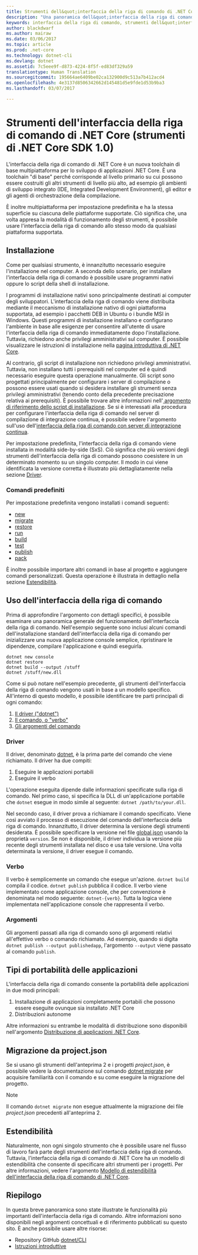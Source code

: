 ```yaml
---
title: Strumenti dell&quot;interfaccia della riga di comando di .NET Core | Microsoft Docs
description: "Una panoramica dell&quot;interfaccia della riga di comando e delle relative funzionalità principali"
keywords: interfaccia della riga di comando, strumenti dell&quot;interfaccia della riga di comando, .NET, .NET Core
author: blackdwarf
ms.author: mairaw
ms.date: 03/06/2017
ms.topic: article
ms.prod: .net-core
ms.technology: dotnet-cli
ms.devlang: dotnet
ms.assetid: 7c5eee9f-d873-4224-8f5f-ed83df329a59
translationtype: Human Translation
ms.sourcegitcommit: 195664ae6409be02ca132900d9c513a7b412acd4
ms.openlocfilehash: 4e3137d8506342662d145481d5e9fde1d53b9ba3
ms.lasthandoff: 03/07/2017

---
```


# <a name="net-core-command-line-interface-tools-net-core-sdk-10-tools"></a>Strumenti dell'interfaccia della riga di comando di .NET Core (strumenti di .NET Core SDK 1.0)

L'interfaccia della riga di comando di .NET Core è un nuova toolchain di base multipiattaforma per lo sviluppo di applicazioni .NET Core. È una toolchain "di base" perché corrisponde al livello primario su cui possono essere costruiti gli altri strumenti di livello più alto, ad esempio gli ambienti di sviluppo integrato (IDE, Integrated Development Environment), gli editor e gli agenti di orchestrazione della compilazione. 

È inoltre multipiattaforma per impostazione predefinita e ha la stessa superficie su ciascuna delle piattaforme supportate. Ciò significa che, una volta appresa la modalità di funzionamento degli strumenti, è possibile usare l'interfaccia della riga di comando allo stesso modo da qualsiasi piattaforma supportata. 

## <a name="installation"></a>Installazione
Come per qualsiasi strumento, è innanzitutto necessario eseguire l'installazione nel computer. A seconda dello scenario, per installare l'interfaccia della riga di comando è possibile usare programmi nativi oppure lo script della shell di installazione.

I programmi di installazione nativi sono principalmente destinati ai computer degli sviluppatori. L'interfaccia della riga di comando viene distribuita mediante il meccanismo di installazione nativo di ogni piattaforma supportata, ad esempio i pacchetti DEB in Ubuntu o i bundle MSI in Windows. Questi programmi di installazione installano e configurano l'ambiente in base alle esigenze per consentire all'utente di usare l'interfaccia della riga di comando immediatamente dopo l'installazione. Tuttavia, richiedono anche privilegi amministrativi sul computer. È possibile visualizzare le istruzioni di installazione nella [pagina introduttiva di .NET Core](https://aka.ms/dotnetcoregs).

Al contrario, gli script di installazione non richiedono privilegi amministrativi. Tuttavia, non installano tutti i prerequisiti nel computer ed è quindi necessario eseguire questa operazione manualmente. Gli script sono progettati principalmente per configurare i server di compilazione o possono essere usati quando si desidera installare gli strumenti senza privilegi amministrativi (tenendo conto della precedente precisazione relativa ai prerequisiti). È possibile trovare altre informazioni nell'[ argomento di riferimento dello script di installazione](dotnet-install-script.md). Se si è interessati alla procedura per configurare l'interfaccia della riga di comando nel server di compilazione di integrazione continua, è possibile vedere l'argomento sull'uso dell'[interfaccia della riga di comando con server di integrazione continua](using-ci-with-cli.md). 

Per impostazione predefinita, l'interfaccia della riga di comando viene installata in modalità side-by-side (SxS). Ciò significa che più versioni degli strumenti dell'interfaccia della riga di comando possono coesistere in un determinato momento su un singolo computer. Il modo in cui viene identificata la versione corretta è illustrato più dettagliatamente nella sezione [Driver](#driver). 

### <a name="what-commands-come-in-the-box"></a>Comandi predefiniti
Per impostazione predefinita vengono installati i comandi seguenti:

* [new](dotnet-new.md)
* [migrate](dotnet-migrate.md)
* [restore](dotnet-restore.md)
* [run](dotnet-run.md)
* [build](dotnet-build.md)
* [test](dotnet-test.md)
* [publish](dotnet-publish.md)
* [pack](dotnet-pack.md)

È inoltre possibile importare altri comandi in base al progetto e aggiungere comandi personalizzati. Questa operazione è illustrata in dettaglio nella sezione [Estendibilità](#extensibility). 

## <a name="working-with-the-cli"></a>Uso dell'interfaccia della riga di comando

Prima di approfondire l'argomento con dettagli specifici, è possibile esaminare una panoramica generale del funzionamento dell'interfaccia della riga di comando. Nell'esempio seguente sono inclusi alcuni comandi dell'installazione standard dell'interfaccia della riga di comando per inizializzare una nuova applicazione console semplice, ripristinare le dipendenze, compilare l'applicazione e quindi eseguirla. 

```console
dotnet new console
dotnet restore
dotnet build --output /stuff
dotnet /stuff/new.dll
```

Come si può notare nell'esempio precedente, gli strumenti dell'interfaccia della riga di comando vengono usati in base a un modello specifico. All'interno di questo modello, è possibile identificare tre parti principali di ogni comando:

1. [Il driver ("dotnet")](#driver)
2. [Il comando, o "verbo"](#the-verb)
3. [Gli argomenti del comando](#the-arguments)

### <a name="driver"></a>Driver
Il driver, denominato [dotnet](dotnet.md), è la prima parte del comando che viene richiamato. Il driver ha due compiti:

1. Eseguire le applicazioni portabili
2. Eseguire il verbo

L'operazione eseguita dipende dalle informazioni specificate sulla riga di comando. Nel primo caso, si specifica la DLL di un'applicazione portabile che `dotnet` esegue in modo simile al seguente: `dotnet /path/to/your.dll`. 

Nel secondo caso, il driver prova a richiamare il comando specificato. Viene così avviato il processo di esecuzione del comando dell'interfaccia della riga di comando. Innanzitutto, il driver determina la versione degli strumenti desiderata. È possibile specificare la versione nel file [global.json](global-json.md) usando la proprietà `version`. Se non è disponibile, il driver individua la versione più recente degli strumenti installata nel disco e usa tale versione. Una volta determinata la versione, il driver esegue il comando. 

### <a name="the-verb"></a>Verbo
Il verbo è semplicemente un comando che esegue un'azione. `dotnet build` compila il codice. `dotnet publish` pubblica il codice. Il verbo viene implementato come applicazione console, che per convenzione è denominata nel modo seguente: `dotnet-{verb}`. Tutta la logica viene implementata nell'applicazione console che rappresenta il verbo. 

### <a name="the-arguments"></a>Argomenti
Gli argomenti passati alla riga di comando sono gli argomenti relativi all'effettivo verbo o comando richiamato. Ad esempio, quando si digita `dotnet publish --output publishedapp`, l'argomento `--output` viene passato al comando `publish`. 

## <a name="types-of-application-portability"></a>Tipi di portabilità delle applicazioni
L'interfaccia della riga di comando consente la portabilità delle applicazioni in due modi principali:

1. Installazione di applicazioni completamente portabili che possono essere eseguite ovunque sia installato .NET Core
2. Distribuzioni autonome

Altre informazioni su entrambe le modalità di distribuzione sono disponibili nell'argomento [Distribuzione di applicazioni .NET Core](../deploying/index.md). 

## <a name="migration-from-projectjson"></a>Migrazione da project.json
Se si usano gli strumenti dell'anteprima 2 e i progetti *project.json*, è possibile vedere la documentazione sul comando [dotnet migrate](dotnet-migrate.md) per acquisire familiarità con il comando e su come eseguire la migrazione del progetto. 

> [!NOTE]
> Il comando `dotnet migrate` non esegue attualmente la migrazione dei file *project.json* precedenti all'anteprima 2. 

## <a name="extensibility"></a>Estendibilità
Naturalmente, non ogni singolo strumento che è possibile usare nel flusso di lavoro farà parte degli strumenti dell'interfaccia della riga di comando. Tuttavia, l'interfaccia della riga di comando di .NET Core ha un modello di estendibilità che consente di specificare altri strumenti per i progetti. Per altre informazioni, vedere l'argomento [Modello di estendibilità dell'interfaccia della riga di comando di .NET Core](extensibility.md).

## <a name="summary"></a>Riepilogo
In questa breve panoramica sono state illustrate le funzionalità più importanti dell'interfaccia della riga di comando. Altre informazioni sono disponibili negli argomenti concettuali e di riferimento pubblicati su questo sito. È anche possibile usare altre risorse:
* Repository GitHub [dotnet/CLI](https://github.com/dotnet/cli/)
* [Istruzioni introduttive](https://aka.ms/dotnetcoregs/)

